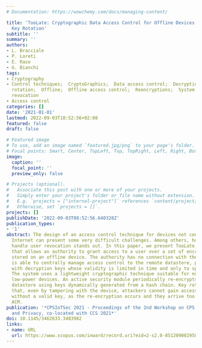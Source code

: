 ```yaml
---
# Documentation: https://wowchemy.com/docs/managing-content/

title: 'TooLate: Cryptographic Data Access Control for Offline Devices through Efficient
  Key Rotation'
subtitle: ''
summary: ''
authors:
- L. Bracciale
- P. Loreti
- E. Raso
- G. Bianchi
tags:
- Cryptography
- Control techniques;  CryptoGraphics;  Data access control;  Decryption keys;  Key
  rotation;  Offline;  Offline access control;  Reencryptions;  System use;  User
  revocation
- Access control
categories: []
date: '2021-01-01'
lastmod: 2022-09-03T10:52:56+02:00
featured: false
draft: false

# Featured image
# To use, add an image named `featured.jpg/png` to your page's folder.
# Focal points: Smart, Center, TopLeft, Top, TopRight, Left, Right, BottomLeft, Bottom, BottomRight.
image:
  caption: ''
  focal_point: ''
  preview_only: false

# Projects (optional).
#   Associate this post with one or more of your projects.
#   Simply enter your project's folder or file name without extension.
#   E.g. `projects = ["internal-project"]` references `content/project/deep-learning/index.md`.
#   Otherwise, set `projects = []`.
projects: []
publishDate: '2022-09-03T08:52:56.640328Z'
publication_types:
- '1'
abstract: The design of an access control technique for devices not connected to the
  Internet can present some very difficult challenges. Among others, how to properly
  handle user revocation stands out. In this paper, we present TooLate, a cryptosystem
  that allows an authority to grant access to a user over a set of encrypted files
  stored on an offline device. The authority has no connection with the device but
  is able to centrally manage access control to the remote datastore, providing users
  with decryption keys whose validity is limited in time and only to specific resources.
  The system uses a lightweight cryptographic technique suitable for non-tamper-proof,
  low-power devices. An active security module periodically re-encrypts the entire
  datastore using keys dynamically generated from a hash chain. Key rotation ensures
  that, even by tampering with the device, attackers cannot gain access to the data
  without a valid key, as the re-encryption occurs and they arrive too late. © 2021
  ACM.
publication: '*CPSIoTSec 2021 - Proceedings of the 2nd Workshop on CPS and IoT Security
  and Privacy, co-located with CCS 2021*'
doi: 10.1145/3462633.3483982
links:
- name: URL
  url: https://www.scopus.com/inward/record.uri?eid=2-s2.0-85120900295&doi=10.1145%2f3462633.3483982&partnerID=40&md5=6561ec069591b49028f91d31a1f8489f
---
```

